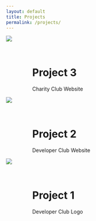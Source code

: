```yaml
---
layout: default
title: Projects
permalink: /projects/
---
```


<div class="justify-content-center" style="display:flex;flex-direction:row;width:100%">
	<img id="image" style="max-width:100%" src="{{ site.url }}/projectOne.jpg"/>
	<div style="margin-top: 2.8rem; margin-left: 3.5rem;">
		<h1>Project 3</h1>
		<p>Charity Club Website</p>
	</div>
</div>

<div class="justify-content-center" style="display:flex;flex-direction:row;width:100%">
	<img id="image" style="max-width:100%" src="{{ site.url }}/Screen Shot - Dev Club 1.jpg"/>
	<div style="margin-top: 2.8rem; margin-left: 3.5rem;">
		<h1>Project 2</h1>
		<p>Developer Club Website</p>
	</div>
</div>

<div class="justify-content-center" style="display:flex;flex-direction:row;width:100%">
	<img id="image" style="max-width:100%" src="{{ site.url }}/DevClub Logo.png"/>
	<div style="margin-top: 2.8rem; margin-left: 3.5rem;">
		<h1>Project 1</h1>
		<p>Developer Club Logo</p>
	</div>
</div>

